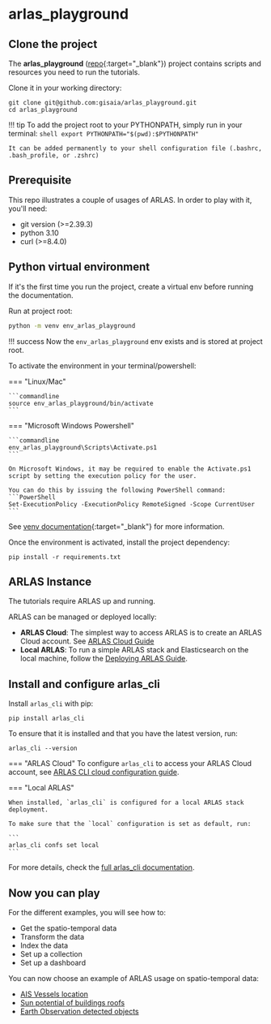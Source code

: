 # arlas_playground

## Clone the project

The **arlas_playground** ([repo](https://github.com/gisaia/arlas_playground){:target="_blank"}) project contains scripts and resources you need to run the tutorials.

Clone it in your working directory:

```shell
git clone git@github.com:gisaia/arlas_playground.git
cd arlas_playground
```

!!! tip
    To add the project root to your PYTHONPATH, simply run in your terminal:
    ```shell
    export PYTHONPATH="$(pwd):$PYTHONPATH"
    ```

    It can be added permanently to your shell configuration file (.bashrc, .bash_profile, or .zshrc) 
    

## Prerequisite

This repo illustrates a couple of usages of ARLAS. In order to play with it, you'll need:

- git version (>=2.39.3)
- python 3.10
- curl (>=8.4.0)

## Python virtual environment

If it's the first time you run the project, create a virtual env before running the documentation.

Run at project root:

``` bash
python -m venv env_arlas_playground
```

!!! success
    Now the `env_arlas_playground` env exists and is stored at project root.

To activate the environment in your terminal/powershell:

=== "Linux/Mac"
    
    ```commandline
    source env_arlas_playground/bin/activate
    ```

=== "Microsoft Windows Powershell"

    ```commandline
    env_arlas_playground\Scripts\Activate.ps1
    ```
    
    On Microsoft Windows, it may be required to enable the Activate.ps1 script by setting the execution policy for the user. 
    
    You can do this by issuing the following PowerShell command:
    ```PowerShell
    Set-ExecutionPolicy -ExecutionPolicy RemoteSigned -Scope CurrentUser
    ```

See [venv documentation](https://docs.python.org/3.10/library/venv.html#creating-virtual-environments){:target="_blank"} for more information.

Once the environment is activated, install the project dependency:

```
pip install -r requirements.txt
```

## ARLAS Instance

The tutorials require ARLAS up and running.

ARLAS can be managed or deployed locally:

- **ARLAS Cloud**: The simplest way to access ARLAS is to create an ARLAS Cloud account. See [ARLAS Cloud Guide](../../static_docs/arlas_cloud.md)
- **Local ARLAS**: To run a simple ARLAS stack and Elasticsearch on the local machine, follow the [Deploying ARLAS Guide](../../external_docs/ARLAS-Exploration-stack/arlas_exploration_stack.md).


## Install and configure arlas_cli

Install `arlas_cli` with pip:

```shell
pip install arlas_cli
```

To ensure that it is installed and that you have the latest version, run:

```shell
arlas_cli --version
```

=== "ARLAS Cloud"
    To configure `arlas_cli` to access your ARLAS Cloud account, see [ARLAS CLI cloud configuration guide](../../external_docs/arlas_cli/configuration.md/#arlas-cloud-configuration).


=== "Local ARLAS"

    When installed, `arlas_cli` is configured for a local ARLAS stack deployment.

    To make sure that the `local` configuration is set as default, run:

    ```
    arlas_cli confs set local
    ```

For more details, check the [full arlas_cli documentation](../../external_docs/arlas_cli/index.md).


## Now you can play

For the different examples, you will see how to:

- Get the spatio-temporal data
- Transform the data
- Index the data
- Set up a collection
- Set up a dashboard

You can now choose an example of ARLAS usage on spatio-temporal data:

- [AIS Vessels location](tutorials/ais/ais_tutorial.md)
- [Sun potential of buildings roofs](tutorials/sunny_osm/sunny_osm_tutorial.md)
- [Earth Observation detected objects](tutorials/eo_objects/eo_objects_tutorial.md)
